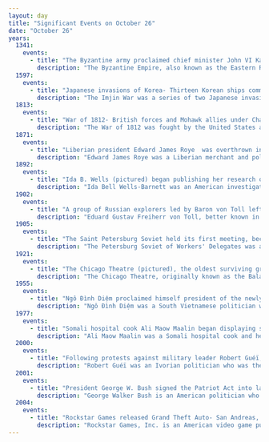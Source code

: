 ```yaml
---
layout: day
title: "Significant Events on October 26"
date: "October 26"
years:
  1341:
    events:
      - title: "The Byzantine army proclaimed chief minister John VI Kantakouzenos as emperor, triggering a civil war between his supporters and those of John V Palaiologos, the heir to the throne."
        description: "The Byzantine Empire, also known as the Eastern Roman Empire, was the continuation of the Roman Empire centred on Constantinople during late antiquity and the Middle Ages. Having survived the conditions that led to the fall of the Western Roman Empire in the 5th century AD, it endured until the fall of Constantinople to the Ottoman Empire in 1453. Throughout much of its history, the empire remained the most powerful economic, cultural, and military force in the Mediterranean world. The term 'Byzantine Empire' was coined only after its demise; its citizens called the polity the 'Roman Empire' and themselves 'Romans'."
  1597:
    events:
      - title: "Japanese invasions of Korea- Thirteen Korean ships commanded by Admiral Yi Sun-sin defeated a far larger Japanese invading fleet at the Battle of Myeongnyang in the Myeongnyang Strait."
        description: "The Imjin War was a series of two Japanese invasions of Korea- an initial invasion in 1592 also individually called 'Imjin War', a brief truce in 1596, and a second invasion in 1597 called the Chŏngyu War. The conflict ended in 1598 with the withdrawal of Japanese forces from the Korean Peninsula after a military stalemate in Korea's southern provinces."
  1813:
    events:
      - title: "War of 1812- British forces and Mohawk allies under Charles de Salaberry repulsed an American attempt to invade Canada."
        description: "The War of 1812 was fought by the United States and its allies against the United Kingdom and its allies in North America. It began when the United States declared war on Britain on 18 June 1812. Although peace terms were agreed upon in the December 1814 Treaty of Ghent, the war did not officially end until the peace treaty was ratified by the United States Congress on 17 February 1815."
  1871:
    events:
      - title: "Liberian president Edward James Roye  was overthrown in modern Africa's first coup d'état."
        description: "Edward James Roye was a Liberian merchant and politician who served as the fifth president of Liberia from 1870 until his overthrow in the 1871 Liberian coup d'état and subsequent death. He had previously served as the fourth Chief Justice of Liberia from 1865 until 1868. He was the first member of Liberia's True Whig Party to serve as president."
  1892:
    events:
      - title: "Ida B. Wells (pictured) began publishing her research on lynching in the United States, for which she was posthumously awarded a Pulitzer Prize in 2020."
        description: "Ida Bell Wells-Barnett was an American investigative journalist, sociologist, educator, and early leader in the civil rights movement. She was one of the founders of the National Association for the Advancement of Colored People (NAACP). Wells dedicated her career to combating prejudice and violence, and advocating for African-American equality—especially that of women."
  1902:
    events:
      - title: "A group of Russian explorers led by Baron von Toll left their camp on Bennett Island and disappeared without a trace."
        description: "Eduard Gustav Freiherr von Toll, better known in Russia as Eduard Vasilyevich Toll and often referred to as Baron von Toll, was a Russian geologist and Arctic explorer. He is most notable for leading the Russian polar expedition of 1900–1902 in search of the legendary Sannikov Land, a phantom island purported to lie off Russia's Arctic coast. During the expedition, Toll and a small party of explorers disappeared from Bennett Island, and their fate remains unknown to this day."
  1905:
    events:
      - title: "The Saint Petersburg Soviet held its first meeting, becoming the first elected body in Russia to represent workers."
        description: "The Petersburg Soviet of Workers' Delegates was a workers' council, or soviet, in Saint Petersburg in 1905."
  1921:
    events:
      - title: "The Chicago Theatre (pictured), the oldest surviving grand movie palace, opened."
        description: "The Chicago Theatre, originally known as the Balaban and Katz Chicago Theatre, is a landmark theater located on North State Street in the Loop area of Chicago, Illinois. Built in 1921, the Chicago Theatre was the flagship for the Balaban and Katz (B&K) group of theaters run by A. J. Balaban, his brother Barney Balaban and partner Sam Katz. Along with the other B&K theaters, from 1925 to 1945 the Chicago Theatre was a dominant movie theater enterprise. Currently, Madison Square Garden, Inc. owns and operates the Chicago Theatre as a 3600 seat performing arts venue for stage plays, magic shows, comedy, speeches, sporting events and popular music concerts."
  1955:
    events:
      - title: "Ngô Đình Diệm proclaimed himself president of the newly created Republic of Vietnam after defeating former emperor Bảo Đại in a fraudulent referendum supervised by his brother Ngô Đình Nhu."
        description: "Ngô Đình Diệm was a South Vietnamese politician who was the final prime minister of the State of Vietnam (1954–1955) and later the first president of South Vietnam from 1955 until his capture and assassination during the CIA-backed 1963 coup d'état."
  1977:
    events:
      - title: "Somali hospital cook Ali Maow Maalin began displaying symptoms of smallpox, becoming the last person known to be naturally infected by the disease."
        description: "Ali Maow Maalin was a Somali hospital cook and health worker from Merca who is the last person known to have been infected with naturally occurring Variola minor smallpox. He was diagnosed with the disease in October 1977 and made a full recovery. Although he had many contacts, none of them developed the disease, and an aggressive containment campaign was successful in preventing an outbreak. Smallpox was declared to have been eradicated globally by the World Health Organization (WHO) two years later. Maalin was subsequently involved in the successful poliomyelitis eradication campaign in Somalia, and he died of malaria while carrying out polio vaccinations after the re-emergence of the poliovirus in 2013."
  2000:
    events:
      - title: "Following protests against military leader Robert Guéï, Laurent Gbagbo became the president of Ivory Coast."
        description: "Robert Guéï was an Ivorian politician who was the military ruler from 24 December 1999 to 26 October 2000. He succeeded President Henri Konan Bédié after the 1999 Ivorian coup d'état and lost to Laurent Gbagbo in the ensuing 2000 Ivorian presidential election. Guéï, his wife Rose Doudou Guéï, and his children were killed on 19 September 2002 on the first day of the First Ivorian Civil War."
  2001:
    events:
      - title: "President George W. Bush signed the Patriot Act into law (pictured), significantly expanding the authority of United States law enforcement agencies."
        description: "George Walker Bush is an American politician who served as the 43rd president of the United States from 2001 to 2009. A member of the Bush family and the Republican Party, he is the eldest son of the 41st president, George H. W. Bush, and was the 46th governor of Texas from 1995 to 2000."
  2004:
    events:
      - title: "Rockstar Games released Grand Theft Auto- San Andreas, considered one of the best video games ever made, in North America."
        description: "Rockstar Games, Inc. is an American video game publisher based in New York City. The company was established in December 1998 as a subsidiary of Take-Two Interactive, using the assets Take-Two had previously acquired from BMG Interactive. Founding members of the company were Terry Donovan, Gary Foreman, Dan and Sam Houser, and Jamie King, who worked for Take-Two at the time, and of which the Houser brothers were previously executives at BMG Interactive. Sam Houser heads the studio as president."
---
```

